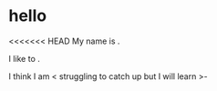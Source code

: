 # hello
<<<<<<< HEAD
My name is <Chew Yong Zhang->.

I like to <play piano->.

I think I am < struggling to catch up but I will learn >-
